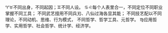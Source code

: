 ♈♉不同出身，不同起因；♊不同人设。
♋♌每个人表里合一，不同定位不同职业掌握不同工具；
不同武艺擅用不同兵刃、八仙过海各显其能；
不同技艺配以不同理论，不同动机、思维、行为模式，
不同哲学、哲学工具、元哲学。
♍应用哲学、实用哲学、社会哲学、统计学、经济学。
